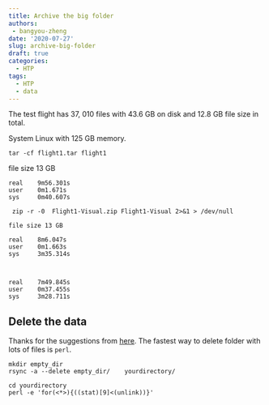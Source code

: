 ```yaml
---
title: Archive the big folder
authors: 
 - bangyou-zheng
date: '2020-07-27'
slug: archive-big-folder
draft: true
categories:
  - HTP
tags:
  - HTP
  - data
---
```



The test flight has 37, 010 files with 43.6 GB on disk and 12.8 GB file size in total.

System Linux with 125 GB memory. 

```
tar -cf flight1.tar flight1
```
file size 13 GB

```
real    9m56.301s
user    0m1.671s
sys     0m40.607s
```

```
 zip -r -0  Flight1-Visual.zip Flight1-Visual 2>&1 > /dev/null

file size 13 GB

real    8m6.047s
user    0m1.663s
sys     3m35.314s



real    7m49.845s
user    0m37.455s
sys     3m28.711s
```

## Delete the data

Thanks for the suggestions from [here](https://www.slashroot.in/which-is-the-fastest-method-to-delete-files-in-linux). The fastest way to delete folder with lots of files is `perl`. 

```
mkdir empty_dir
rsync -a --delete empty_dir/    yourdirectory/

cd yourdirectory
perl -e 'for(<*>){((stat)[9]<(unlink))}'
```